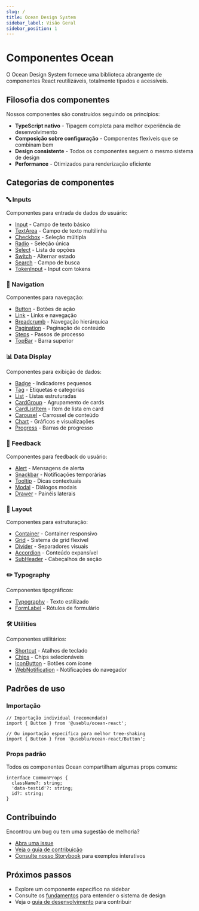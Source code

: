 ```yaml
---
slug: /
title: Ocean Design System
sidebar_label: Visão Geral
sidebar_position: 1
---
```


# Componentes Ocean

O Ocean Design System fornece uma biblioteca abrangente de componentes React reutilizáveis, totalmente tipados e acessíveis.

## Filosofia dos componentes

Nossos componentes são construídos seguindo os princípios:

- **TypeScript nativo** - Tipagem completa para melhor experiência de desenvolvimento
- **Composição sobre configuração** - Componentes flexíveis que se combinam bem
- **Design consistente** - Todos os componentes seguem o mesmo sistema de design
- **Performance** - Otimizados para renderização eficiente

## Categorias de componentes

### 🔤 Inputs

Componentes para entrada de dados do usuário:

- [Input](/components/input) - Campo de texto básico
- [TextArea](/components/textarea) - Campo de texto multilinha
- [Checkbox](/components/checkbox) - Seleção múltipla
- [Radio](/components/radio) - Seleção única
- [Select](/components/select) - Lista de opções
- [Switch](/components/switch) - Alternar estado
- [Search](/components/search) - Campo de busca
- [TokenInput](/components/token-input) - Input com tokens

### 🧭 Navigation

Componentes para navegação:

- [Button](/components/button) - Botões de ação
- [Link](/components/link) - Links e navegação
- [Breadcrumb](/components/breadcrumb) - Navegação hierárquica
- [Pagination](/components/pagination) - Paginação de conteúdo
- [Steps](/components/steps) - Passos de processo
- [TopBar](/components/top-bar) - Barra superior

### 📊 Data Display

Componentes para exibição de dados:

- [Badge](/components/badge) - Indicadores pequenos
- [Tag](/components/tag) - Etiquetas e categorias
- [List](/components/list) - Listas estruturadas
- [CardGroup](/components/card-group) - Agrupamento de cards
- [CardListItem](/components/card-list-item) - Item de lista em card
- [Carousel](/components/carousel) - Carrossel de conteúdo
- [Chart](/components/chart) - Gráficos e visualizações
- [Progress](/components/progress) - Barras de progresso

### 💬 Feedback

Componentes para feedback do usuário:

- [Alert](/components/alert) - Mensagens de alerta
- [Snackbar](/components/snackbar) - Notificações temporárias
- [Tooltip](/components/tooltip) - Dicas contextuais
- [Modal](/components/modal) - Diálogos modais
- [Drawer](/components/drawer) - Painéis laterais

### 📐 Layout

Componentes para estruturação:

- [Container](/components/container) - Container responsivo
- [Grid](/components/grid) - Sistema de grid flexível
- [Divider](/components/divider) - Separadores visuais
- [Accordion](/components/accordion) - Conteúdo expansível
- [SubHeader](/components/sub-header) - Cabeçalhos de seção

### ✏️ Typography

Componentes tipográficos:

- [Typography](/components/typography) - Texto estilizado
- [FormLabel](/components/form-label) - Rótulos de formulário

### 🛠️ Utilities

Componentes utilitários:

- [Shortcut](/components/shortcut) - Atalhos de teclado
- [Chips](/components/chips) - Chips selecionáveis
- [IconButton](/components/icon-button) - Botões com ícone
- [WebNotification](/components/web-notification) - Notificações do navegador

## Padrões de uso

### Importação

```tsx
// Importação individual (recomendado)
import { Button } from '@useblu/ocean-react';

// Ou importação específica para melhor tree-shaking
import { Button } from '@useblu/ocean-react/Button';
```

### Props padrão

Todos os componentes Ocean compartilham algumas props comuns:

```tsx
interface CommonProps {
  className?: string;
  'data-testid'?: string;
  id?: string;
}
```

## Contribuindo

Encontrou um bug ou tem uma sugestão de melhoria?

- [Abra uma issue](https://github.com/ocean-ds/ocean-web/issues)
- [Veja o guia de contribuição](/development/contributing)
- [Consulte nosso Storybook](https://ocean-ds.github.io/ocean-web) para exemplos interativos

## Próximos passos

- Explore um componente específico na sidebar
- Consulte os [fundamentos](/foundations/intro) para entender o sistema de design
- Veja o [guia de desenvolvimento](/guides/installation) para contribuir
